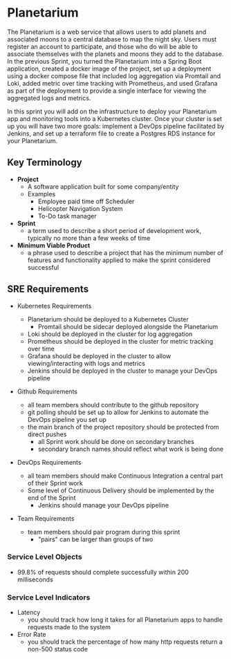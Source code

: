 # Planetarium

The Planetarium is a web service that allows users to add planets and associated moons to a central database to map the night sky. Users must register an account to participate, and those who do will be able to associate themselves with the planets and moons they add to the database. In the previous Sprint, you turned the Planetarium into a Spring Boot application, created a docker image of the project, set up a deployment using a docker compose file that included log aggregation via Promtail and Loki, added metric over time tracking with Prometheus, and used Grafana as part of the deployment to provide a single interface for viewing the aggregated logs and metrics.

In this sprint you will add on the infrastructure to deploy your Planetarium app and monitoring tools into a Kubernetes cluster. Once your cluster is set up you will have two more goals: implement a DevOps pipeline facilitated by Jenkins, and set up a terraform file to create a Postgres RDS instance for your Planetarium.

## Key Terminology
- **Project**
  - A software application built for some company/entity
  - Examples
    - Employee paid time off Scheduler
    - Helicopter Navigation System
    - To-Do task manager
- **Sprint**
    - a term used to describe a short period of development work, typically no more than a few weeks of time
- **Minimum Viable Product**
    - a phrase used to describe a project that has the minimum number of features and functionality applied to make the sprint considered successful

## SRE Requirements
- Kubernetes Requirements
    - Planetarium should be deployed to a Kubernetes Cluster
        - Promtail should be sidecar deployed alongside the Planetarium
    - Loki should be deployed in the cluster for log aggregation
    - Prometheus should be deployed in the cluster for metric tracking over time
    - Grafana should be deployed in the cluster to allow viewing/interacting with logs and metrics
    - Jenkins should be deployed in the cluster to manage your DevOps pipeline

- Github Requirements
    - all team members should contribute to the github repository
    - git polling should be set up to allow for Jenkins to automate the DevOps pipeline you set up
    - the main branch of the project repository should be protected from direct pushes
        - all Sprint work should be done on secondary branches
        - secondary branch names should reflect what work is being done

- DevOps Requirements
    - all team members should make Continuous Integration a central part of their Sprint work
    - Some level of Continuous Delivery should be implemented by the end of the Sprint
        - Jenkins should manage your DevOps pipeline

- Team Requirements
    - team members should pair program during this sprint
        - "pairs" can be larger than groups of two

### Service Level Objects
- 99.8% of requests should complete successfully within 200 milliseconds

### Service Level Indicators
- Latency
    - you should track how long it takes for all Planetarium apps to handle requests made to the system
- Error Rate
    - you should track the percentage of how many http requests return a non-500 status code